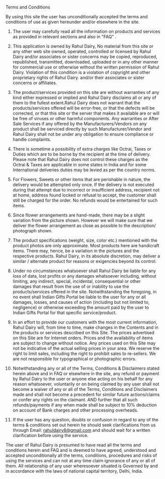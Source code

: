 Terms and Conditions

By using this site the user has unconditionally accepted the terms and conditions of use as given hereunder and/or elsewhere in the site.   

1. The user may carefully read all the information on products and services as provided in relevant sections and also in "FAQ" .

2. This application is owned by Rahul Dairy, No material from this site or any other web site owned, operated, controlled or licensed by Rahul Dairy and/or associates or sister concerns may be copied, reproduced, republished, transmitted, downloaded, uploaded or in any other manner for commercial use or otherwise without the written permission of Rahul Dairy. Violation of this condition is a violation of copyright and other proprietary rights of Rahul Dairy. and/or their associates or sister concerns or affiliates.

3. The product/services provided on this site are without warranties of any kind either expressed or implied and Rahul Dairy disclaims all or any of them to the fullest extent.Rahul Dairy does not warrant that the products/services offered will be error-free, or that the defects will be corrected, or that this site or the server that makes it available are or will be free of viruses or other harmful components. Any warranties or After Sale Services if any offered by the Manufacturers/Vendors on any product shall be serviced directly by such Manufacturer/Vendor and Rahul Dairy  shall not be under any obligation to ensure compliance or handle complaints.   

4. There is sometime a possibility of extra charges like Octrai, Taxes or Duties which are to be borne by the recipient at the time of delivery. Please note that Rahul Dairy does not control these charges as the Octrai & Taxes are applicable in some states in India and for some International deliveries duties may be levied as per the country norms.   

5. For Flowers, Sweets or other items that are perishable in nature, the delivery would be attempted only once. If the delivery is not executed during that attempt due to incorrect or insufficient address, recipient not at home, address found locked or refusal to accept, the customer shall still be charged for the order. No refunds would be entertained for such items.  

6. Since flower arrangements are hand-made, there may be a slight variation from the picture shown. However we will make sure that we deliver the flower arrangement as close as possible to the description/ photograph shown.  

7. The product specifications (weight, size, color etc.) mentioned with the product photos are only approximate. Most products here are handicraft items. There may, hence, be a variation in the pictures and the respective products. Rahul Dairy, in its absolute discretion, may deliver a similar / alternate product for reasons or exigencies beyond its control.  

8. Under no circumstances whatsoever shall Rahul Dairy  be liable for any loss of data, lost profits or any damages whatsoever including, without limiting, any indirect, special, incidental, consequential or other damages that result from the use of or inability to use the products/services offered in the site. Notwithstanding the foregoing, in no event shall Indian Gifts Portal be liable to the user for any or all damages, losses, and causes of action (including but not limited to, negligence) or otherwise exceeding the amount paid by the user to Indian Gifts Portal for that specific service/product.  

9. In an effort to provide our customers with the most current information, Rahul Dairy  will, from time to time, make changes in the Contents and in the products or services described on this Site. The prices advertised on this Site are for Internet orders. Prices and the availability of items are subject to change without notice. Any prices used on this Site may not be indicative of the actual selling prices in your area. We reserve the right to limit sales, including the right to prohibit sales to re-sellers. We are not responsible for typographical or photographic errors.  

10. Notwithstanding any or all of the Terms, Conditions & Disclaimers stated herein above and in FAQ or elsewhere in the site, any refund or payment by Rahul Dairy  to the user or anyone else acting on his behalf for any reason whatsoever, voluntarily or on being claimed by any user shall not become a waiver of any or all of the Terms, Conditions and Disclaimers made and shall not become a precedent for similar future actions/claims or confer any rights on the claimant. AND further that all such refunds/payments if any when made shall be subject to 10% deduction on account of Bank charges and other processing overheads.

11. If the user has any question, doubts or confusion in regard to any of the terms & conditions set out herein he should seek clarifications from us through Email: rahuldairy8@gmail.com and should wait for a written clarification before using the service.   

The user of Rahul Dairy is presumed to have read all the terms and conditions herein and FAQ and is deemed to have agreed, understood and accepted unconditionally all the terms, conditions, procedures and risks of using the services and can not at any time claim ignorance of any or all of them. All relationship of any user wheresoever situated is Governed by and in accordance with the laws of national capital territory, Delhi, India.
